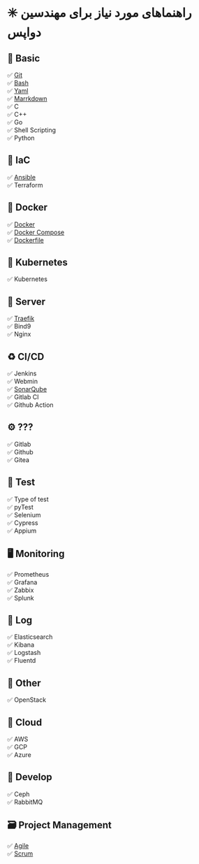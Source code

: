 # ✳️ راهنماهای مورد نیاز برای مهندسین دواپس

## 📕 Basic
✅ [Git](/cheatsheet/git.md)  
✅ [Bash](/cheatsheet/bash.md)  
✅ [Yaml](/cheatsheet/yaml.md)  
✅ [Marrkdown](/cheatsheet/marrkdown.md)  
✅ C  
✅ C++  
✅ Go  
✅ Shell Scripting  
✅ Python  

## 🤖 IaC
✅ [Ansible](/cheatsheet/ansible.md)  
✅ Terraform  

## 🐳 Docker
✅ [Docker](/cheatsheet/docker.md)  
✅ [Docker Compose](/cheatsheet/docker-compose.md)  
✅ [Dockerfile](/cheatsheet/dockerfile.md)  

## 📜 Kubernetes
✅ Kubernetes  

## 🚦 Server
✅ [Traefik](/cheatsheet/traefik.md)  
✅ Bind9  
✅ Nginx  

## ♻️ CI/CD
✅ Jenkins  
✅ Webmin  
✅ [SonarQube](/cheatsheet/sonarqube.md)  
✅ Gitlab CI  
✅ Github Action  

## ⚙️ ???
✅ Gitlab  
✅ Github  
✅ Gitea  

## 📙 Test
✅ Type of test  
✅ pyTest  
✅ Selenium  
✅ Cypress  
✅ Appium  

## 🖥️ Monitoring
✅ Prometheus  
✅ Grafana  
✅ Zabbix  
✅ Splunk  

## 📑 Log
✅ Elasticsearch  
✅ Kibana  
✅ Logstash  
✅ Fluentd  

## 📒 Other
✅ OpenStack  

## 📗 Cloud
✅ AWS  
✅ GCP  
✅ Azure  

## 📝 Develop
✅ Ceph  
✅ RabbitMQ  

## 🗃️ Project Management
✅ [Agile](/cheatsheet/agile.md)  
✅ [Scrum](/cheatsheet/scrum.md)  
